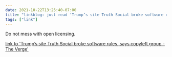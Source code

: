 ```yaml
---
date: 2021-10-22T13:25:40-07:00
title: "linkblog: just read 'Trump’s site Truth Social broke software rules, says copyleft group - The Verge'"
tags: ["link"]
---
```

Do not mess with open licensing.
 
[link to 'Trump’s site Truth Social broke software rules, says copyleft group - The Verge'](https://www.theverge.com/2021/10/22/22740354/trump-truth-social-network-spac-mastodon-license-software-freedom-conservancy)

